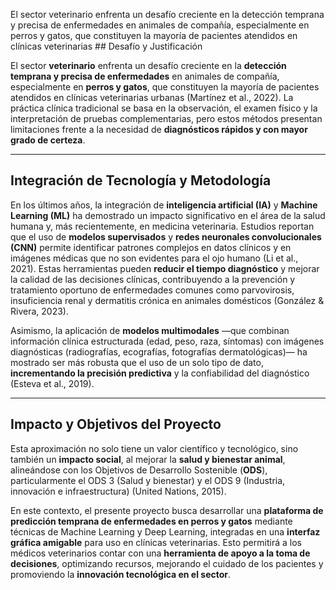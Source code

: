 El sector veterinario enfrenta un desafío creciente en la detección temprana y precisa de enfermedades en animales de compañía, especialmente en perros y gatos, que constituyen la mayoría de pacientes atendidos en clínicas veterinarias ## Desafío y Justificación

El sector **veterinario** enfrenta un desafío creciente en la **detección temprana y precisa de enfermedades** en animales de compañía, especialmente en **perros y gatos**, que constituyen la mayoría de pacientes atendidos en clínicas veterinarias urbanas (Martínez et al., 2022). La práctica clínica tradicional se basa en la observación, el examen físico y la interpretación de pruebas complementarias, pero estos métodos presentan limitaciones frente a la necesidad de **diagnósticos rápidos y con mayor grado de certeza**.

---

## Integración de Tecnología y Metodología

En los últimos años, la integración de **inteligencia artificial (IA)** y **Machine Learning (ML)** ha demostrado un impacto significativo en el área de la salud humana y, más recientemente, en medicina veterinaria. Estudios reportan que el uso de **modelos supervisados** y **redes neuronales convolucionales (CNN)** permite identificar patrones complejos en datos clínicos y en imágenes médicas que no son evidentes para el ojo humano (Li et al., 2021). Estas herramientas pueden **reducir el tiempo diagnóstico** y mejorar la calidad de las decisiones clínicas, contribuyendo a la prevención y tratamiento oportuno de enfermedades comunes como parvovirosis, insuficiencia renal y dermatitis crónica en animales domésticos (González & Rivera, 2023).

Asimismo, la aplicación de **modelos multimodales** —que combinan información clínica estructurada (edad, peso, raza, síntomas) con imágenes diagnósticas (radiografías, ecografías, fotografías dermatológicas)— ha mostrado ser más robusta que el uso de un solo tipo de dato, **incrementando la precisión predictiva** y la confiabilidad del diagnóstico (Esteva et al., 2019).

---

## Impacto y Objetivos del Proyecto

Esta aproximación no solo tiene un valor científico y tecnológico, sino también un **impacto social**, al mejorar la **salud y bienestar animal**, alineándose con los Objetivos de Desarrollo Sostenible (**ODS**), particularmente el ODS 3 (Salud y bienestar) y el ODS 9 (Industria, innovación e infraestructura) (United Nations, 2015).

En este contexto, el presente proyecto busca desarrollar una **plataforma de predicción temprana de enfermedades en perros y gatos** mediante técnicas de Machine Learning y Deep Learning, integradas en una **interfaz gráfica amigable** para uso en clínicas veterinarias. Esto permitirá a los médicos veterinarios contar con una **herramienta de apoyo a la toma de decisiones**, optimizando recursos, mejorando el cuidado de los pacientes y promoviendo la **innovación tecnológica en el sector**.
